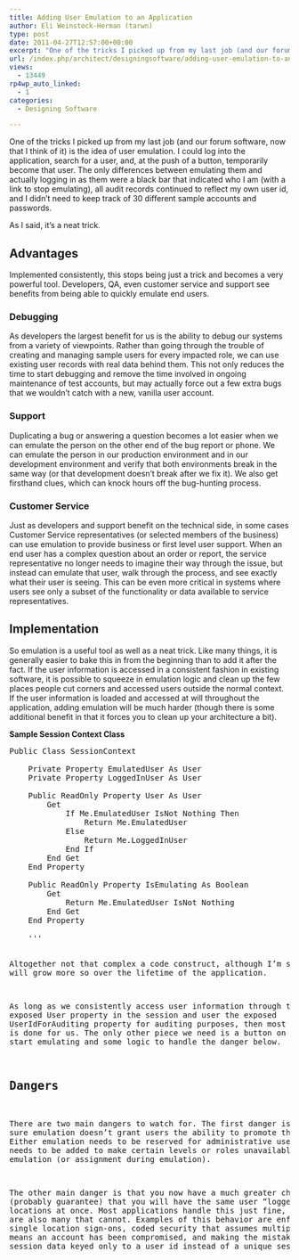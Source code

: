 ```yaml
---
title: Adding User Emulation to an Application
author: Eli Weinstock-Herman (tarwn)
type: post
date: 2011-04-27T12:57:00+00:00
excerpt: "One of the tricks I picked up from my last job (and our forum software, now that I think of it) is the idea of user emulation. I could log into the application, search for a user, and, at the push of a button, temporarily become that user. The only differences between emulating them and actually logging in as them were a black bar that indicated who I am (with a link to stop emulating), all audit records continued to reflect my own user id, and I didn't need to keep track of 30 different sample accounts and passwords."
url: /index.php/architect/designingsoftware/adding-user-emulation-to-an/
views:
  - 13449
rp4wp_auto_linked:
  - 1
categories:
  - Designing Software

---
```

One of the tricks I picked up from my last job (and our forum software, now that I think of it) is the idea of user emulation. I could log into the application, search for a user, and, at the push of a button, temporarily become that user. The only differences between emulating them and actually logging in as them were a black bar that indicated who I am (with a link to stop emulating), all audit records continued to reflect my own user id, and I didn&#8217;t need to keep track of 30 different sample accounts and passwords.

As I said, it&#8217;s a neat trick. 

## Advantages

Implemented consistently, this stops being just a trick and becomes a very powerful tool. Developers, QA, even customer service and support see benefits from being able to quickly emulate end users.

### Debugging

As developers the largest benefit for us is the ability to debug our systems from a variety of viewpoints. Rather than going through the trouble of creating and managing sample users for every impacted role, we can use existing user records with real data behind them. This not only reduces the time to start debugging and remove the time involved in ongoing maintenance of test accounts, but may actually force out a few extra bugs that we wouldn&#8217;t catch with a new, vanilla user account.

### Support

Duplicating a bug or answering a question becomes a lot easier when we can emulate the person on the other end of the bug report or phone. We can emulate the person in our production environment and in our development environment and verify that both environments break in the same way (or that development doesn&#8217;t break after we fix it). We also get firsthand clues, which can knock hours off the bug-hunting process.

### Customer Service

Just as developers and support benefit on the technical side, in some cases Customer Service representatives (or selected members of the business) can use emulation to provide business or first level user support. When an end user has a complex question about an order or report, the service representative no longer needs to imagine their way through the issue, but instead can emulate that user, walk through the process, and see exactly what their user is seeing. This can be even more critical in systems where users see only a subset of the functionality or data available to service representatives.

## Implementation

So emulation is a useful tool as well as a neat trick. Like many things, it is generally easier to bake this in from the beginning than to add it after the fact. If the user information is accessed in a consistent fashion in existing software, it is possible to squeeze in emulation logic and clean up the few places people cut corners and accessed users outside the normal context. If the user information is loaded and accessed at will throughout the application, adding emulation will be much harder (though there is some additional benefit in that it forces you to clean up your architecture a bit).

**Sample Session Context Class**

<pre>Public Class SessionContext

	Private Property EmulatedUser As User
	Private Property LoggedInUser As User

	Public ReadOnly Property User As User
		Get
			If Me.EmulatedUser IsNot Nothing Then
				Return Me.EmulatedUser
			Else
				Return Me.LoggedInUser
			End If
		End Get
	End Property

	Public ReadOnly Property IsEmulating As Boolean
		Get
			Return Me.EmulatedUser IsNot Nothing
		End Get
	End Property

	''' <summary&gt;
	''' Property used for accessing current's users information for auditing
	''' </summary&gt;
	Public ReadOnly Property UserIdForAuditing As Integer
		Get
			If Me.LoggedInUser IsNot Nothing Then Return Me.LoggedInUser.UserID
			Return 0
		End Get
	End Property

	Public Sub LogInUser(ByVal newUser As User)
		Me.LoggedInUser = newUser
		Me.EmulatedUser = Nothing
		' plus other login logic stuff
	End Sub

	Public Sub LogOutUser()
		Me.LoggedInUser = Nothing
		Me.EmulatedUser = Nothing
	End Sub

	Public Sub StartEmulating(ByVal selectedUser As User)
		Me.EmulatedUser = selectedUser
	End Sub

	Public Sub StopEmulating()
		Me.EmulatedUser = Nothing
	End Sub
End Class</pre>

Altogether not that complex a code construct, although I&#8217;m sure it will grow more so over the lifetime of the application. 

As long as we consistently access user information through the exposed User property in the session and user the exposed UserIdForAuditing property for auditing purposes, then most of the work is done for us. The only other piece we need is a button on the UI to start emulating and some logic to handle the danger below.

## Dangers

There are two main dangers to watch for. The first danger is making sure emulation doesn&#8217;t grant users the ability to promote themselves. Either emulation needs to be reserved for administrative users, or logic needs to be added to make certain levels or roles unavailable for emulation (or assignment during emulation).

The other main danger is that you now have a much greater chance (probably guarantee) that you will have the same user &#8220;logged in&#8221; in two locations at once. Most applications handle this just fine, but there are also many that cannot. Examples of this behavior are enforcing single location sign-ons, coded security that assumes multiple location means an account has been compromised, and making the mistake of storing session data keyed only to a user id instead of a unique session.